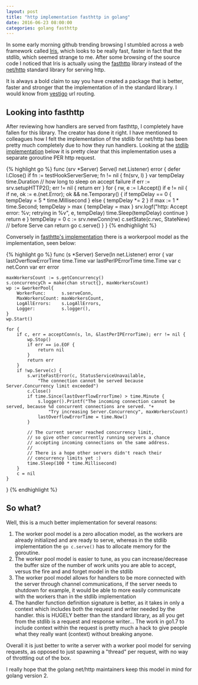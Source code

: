 ```yaml
---
layout: post
title: "http implementation fasthttp in golang"
date: 2016-06-23 08:00:00
categories: golang fasthttp
---
```


In some early morning github trending browsing I stumbled across a web framework
called [Iris][iris], which looks to be really fast, faster in fact that the stdlib,
which seemed strange to me.  After some browsing of the source code I noticed
that Iris is actually using the [fasthttp][fasthttp] library instead of the 
[net/http][nethttp] standard library for serving http.

It is always a bold claim to say you have created a package that is better, faster
and stronger that the implementation of in the standard library.  I would know
from [vestigo][vestigo] url routing.

## Looking into fasthttp

After reviewing how handlers are served from fasthttp, I completely have fallen
for this library.  The creator has done it right.  I have mentioned to colleagues
how I felt the implementation of the stdlib for net/http has been pretty much 
completely due to how they run handlers.  Looking at the
[stdlib implementation][stdlib-imp] below it is pretty clear that this implementation
uses a separate goroutine PER http request.

{% highlight go %}
func (srv *Server) Serve(l net.Listener) error {
	defer l.Close()
	if fn := testHookServerServe; fn != nil {
		fn(srv, l)
	}
	var tempDelay time.Duration // how long to sleep on accept failure
	if err := srv.setupHTTP2(); err != nil {
		return err
	}
	for {
		rw, e := l.Accept()
		if e != nil {
			if ne, ok := e.(net.Error); ok && ne.Temporary() {
				if tempDelay == 0 {
					tempDelay = 5 * time.Millisecond
				} else {
					tempDelay *= 2
				}
				if max := 1 * time.Second; tempDelay > max {
					tempDelay = max
				}
				srv.logf("http: Accept error: %v; retrying in %v", e, tempDelay)
				time.Sleep(tempDelay)
				continue
			}
			return e
		}
		tempDelay = 0
		c := srv.newConn(rw)
		c.setState(c.rwc, StateNew) // before Serve can return
		go c.serve()
	}
}
{% endhighlight %}

Conversely in [fasthttp's implementation][workerpool-imp] there is a workerpool
model as the implementation, seen below:

{% highlight go %}
func (s *Server) Serve(ln net.Listener) error {
	var lastOverflowErrorTime time.Time
	var lastPerIPErrorTime time.Time
	var c net.Conn
	var err error

	maxWorkersCount := s.getConcurrency()
	s.concurrencyCh = make(chan struct{}, maxWorkersCount)
	wp := &workerPool{
		WorkerFunc:      s.serveConn,
		MaxWorkersCount: maxWorkersCount,
		LogAllErrors:    s.LogAllErrors,
		Logger:          s.logger(),
	}
	wp.Start()

	for {
		if c, err = acceptConn(s, ln, &lastPerIPErrorTime); err != nil {
			wp.Stop()
			if err == io.EOF {
				return nil
			}
			return err
		}
		if !wp.Serve(c) {
			s.writeFastError(c, StatusServiceUnavailable,
				"The connection cannot be served because Server.Concurrency limit exceeded")
			c.Close()
			if time.Since(lastOverflowErrorTime) > time.Minute {
				s.logger().Printf("The incoming connection cannot be served, because %d concurrent connections are served. "+
					"Try increasing Server.Concurrency", maxWorkersCount)
				lastOverflowErrorTime = time.Now()
			}

			// The current server reached concurrency limit,
			// so give other concurrently running servers a chance
			// accepting incoming connections on the same address.
			//
			// There is a hope other servers didn't reach their
			// concurrency limits yet :)
			time.Sleep(100 * time.Millisecond)
		}
		c = nil
	}
}
{% endhighlight %}

## So what?

Well, this is a much better implementation for several reasons:

1. The worker pool model is a zero allocation model, as the workers are already
  initialized and are ready to serve, whereas in the stdlib implementation the
  `go c.serve()` has to allocate memory for the goroutine.
2. The worker pool model is easier to tune, as you can increase/decrease the buffer
  size of the number of work units you are able to accept, versus the fire and
  and forget model in the stdlib
3. The worker pool model allows for handlers to be more connected with the server
  through channel communications, if the server needs to shutdown for example, it
  would be able to more easily communicate with the workers than in the stdlib
  implementation
4. The handler function definition signature is better, as it takes in only a 
  context which includes both the request and writer needed by the handler. this
  is HUGELY better than the standard library, as all you get from the stdlib is 
  a request and response writer... The work in go1.7 to include context within 
  the request is pretty much a hack to give people what they really want (context)
  without breaking anyone.

Overall it is just better to write a server with a worker pool model for serving
requests, as opposed to just spawning a "thread" per request, with no way of 
throttling out of the box.

I really hope that the golang net/http maintainers keep this model in mind for
golang version 2. 

[fasthttp]: https://github.com/valyala/fasthttp
[nethttp]: https://golang.org/pkg/net/http
[workerpool-imp]: https://github.com/valyala/fasthttp/blob/master/server.go#L1214-L1258
[stdlib-imp]: https://golang.org/src/net/http/server.go?s=63385:63431#L2097
[iris]: https://github.com/kataras/iris
[vestigo]: https://github.com/husobee/vestigo
